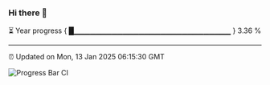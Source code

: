 ### Hi there 👋

⏳ Year progress { █▁▁▁▁▁▁▁▁▁▁▁▁▁▁▁▁▁▁▁▁▁▁▁▁▁▁▁▁▁ } 3.36 %

---

⏰ Updated on Mon, 13 Jan 2025 06:15:30 GMT

![Progress Bar CI](https://github.com/Shyam-Makwana/GitHub-Actions-Demo/workflows/Progress%20Bar%20CI/badge.svg)
